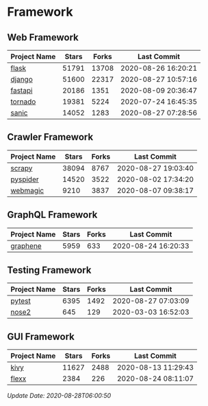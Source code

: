 # Framework

## Web Framework

| Project Name | Stars | Forks | Last Commit |
| ------------ | ----- | ----- | ----------- |
| [flask](https://github.com/pallets/flask) | 51791 | 13708 | 2020-08-26 16:20:21 |
| [django](https://github.com/django/django) | 51600 | 22317 | 2020-08-27 10:57:16 |
| [fastapi](https://github.com/tiangolo/fastapi) | 20186 | 1351 | 2020-08-09 20:36:47 |
| [tornado](https://github.com/tornadoweb/tornado) | 19381 | 5224 | 2020-07-24 16:45:35 |
| [sanic](https://github.com/huge-success/sanic) | 14052 | 1283 | 2020-08-27 07:28:56 |

## Crawler Framework

| Project Name | Stars | Forks | Last Commit |
| ------------ | ----- | ----- | ----------- |
| [scrapy](https://github.com/scrapy/scrapy) | 38094 | 8767 | 2020-08-27 19:03:40 |
| [pyspider](https://github.com/binux/pyspider) | 14520 | 3522 | 2020-08-02 17:34:20 |
| [webmagic](https://github.com/code4craft/webmagic) | 9210 | 3837 | 2020-08-07 09:38:17 |

## GraphQL Framework

| Project Name | Stars | Forks | Last Commit |
| ------------ | ----- | ----- | ----------- |
| [graphene](https://github.com/graphql-python/graphene) | 5959 | 633 | 2020-08-24 16:20:33 |

## Testing Framework

| Project Name | Stars | Forks | Last Commit |
| ------------ | ----- | ----- | ----------- |
| [pytest](https://github.com/pytest-dev/pytest) | 6395 | 1492 | 2020-08-27 07:03:09 |
| [nose2](https://github.com/nose-devs/nose2) | 645 | 129 | 2020-03-03 16:52:03 |

## GUI Framework

| Project Name | Stars | Forks | Last Commit |
| ------------ | ----- | ----- | ----------- |
| [kivy](https://github.com/kivy/kivy) | 11627 | 2488 | 2020-08-13 11:29:43 |
| [flexx](https://github.com/flexxui/flexx) | 2384 | 226 | 2020-08-24 08:11:07 |

*Update Date: 2020-08-28T06:00:50*